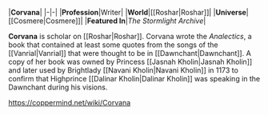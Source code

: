 |**Corvana**|
|-|-|
|**Profession**|Writer|
|**World**|[[Roshar\|Roshar]]|
|**Universe**|[[Cosmere\|Cosmere]]|
|**Featured In**|*The Stormlight Archive*|

**Corvana** is scholar on [[Roshar\|Roshar]].
Corvana wrote the *Analectics*, a book that contained at least some quotes from the songs of the [[Vanrial\|Vanrial]] that were thought to be in [[Dawnchant\|Dawnchant]]. A copy of her book was owned by Princess [[Jasnah Kholin\|Jasnah Kholin]] and later used by Brightlady [[Navani Kholin\|Navani Kholin]] in 1173 to confirm that Highprince [[Dalinar Kholin\|Dalinar Kholin]] was speaking in the Dawnchant during his visions.



https://coppermind.net/wiki/Corvana